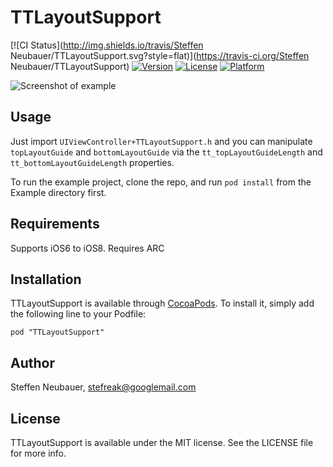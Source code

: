 # TTLayoutSupport

[![CI Status](http://img.shields.io/travis/Steffen Neubauer/TTLayoutSupport.svg?style=flat)](https://travis-ci.org/Steffen Neubauer/TTLayoutSupport)
[![Version](https://img.shields.io/cocoapods/v/TTLayoutSupport.svg?style=flat)](http://cocoadocs.org/docsets/TTLayoutSupport)
[![License](https://img.shields.io/cocoapods/l/TTLayoutSupport.svg?style=flat)](http://cocoadocs.org/docsets/TTLayoutSupport)
[![Platform](https://img.shields.io/cocoapods/p/TTLayoutSupport.svg?style=flat)](http://cocoadocs.org/docsets/TTLayoutSupport)

![Screenshot of example](https://raw.githubusercontent.com/stefreak/TTLayoutSupport/master/example.png)

## Usage

Just import `UIViewController+TTLayoutSupport.h` and you can manipulate `topLayoutGuide` and `bottomLayoutGuide`
via the `tt_topLayoutGuideLength` and `tt_bottomLayoutGuideLength` properties.

To run the example project, clone the repo, and run `pod install` from the Example directory first.

## Requirements

Supports iOS6 to iOS8. Requires ARC

## Installation

TTLayoutSupport is available through [CocoaPods](http://cocoapods.org). To install
it, simply add the following line to your Podfile:

    pod "TTLayoutSupport"

## Author

Steffen Neubauer, stefreak@googlemail.com

## License

TTLayoutSupport is available under the MIT license. See the LICENSE file for more info.

